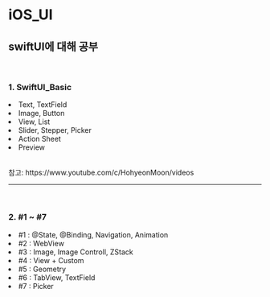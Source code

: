# iOS_UI
<h2>swiftUI에 대해 공부</h2>
<br>
<h3>1. SwiftUI_Basic</h3>
<li>Text, TextField</li>
<li>Image, Button</li>
<li>View, List</li>
<li>Slider, Stepper, Picker</li>
<li>Action Sheet</li>
<li>Preview</li>
<br>
<p>참고: https://www.youtube.com/c/HohyeonMoon/videos</p>
<hr>
<br>
<h3>2. #1 ~ #7</h3>
<li>#1 : @State, @Binding, Navigation, Animation</li>
<li>#2 : WebView</li>
<li>#3 : Image, Image Controll, ZStack</li>
<li>#4 : View + Custom</li>
<li>#5 : Geometry</li>
<li>#6 : TabView, TextField</li>
<li>#7 : Picker</li>